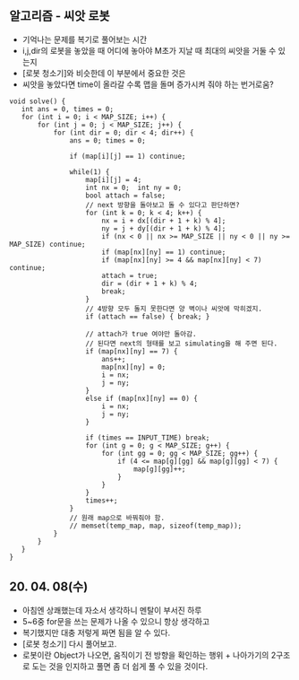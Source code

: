 ## 알고리즘 - 씨앗 로봇
 - 기억나는 문제를 복기로 풀어보는 시간
 - i,j,dir의 로봇을 놓았을 때 어디에 놓아야 M초가 지날 때 최대의 씨앗을 거둘 수 있는지
 - [로봇 청소기]와 비슷한데 이 부분에서 중요한 것은
 - 씨앗을 놓았다면 time이 올라갈 수록 맵을 돌며 증가시켜 줘야 하는 번거로움?
 
 ```
 void solve() {
	int ans = 0, times = 0;
	for (int i = 0; i < MAP_SIZE; i++) {
		for (int j = 0; j < MAP_SIZE; j++) {
			for (int dir = 0; dir < 4; dir++) {
				ans = 0; times = 0;
				
				if (map[i][j] == 1) continue;
				
				while(1) {
					map[i][j] = 4;
					int nx = 0;  int ny = 0;
					bool attach = false;
                    // next 방향을 돌아보고 돌 수 있다고 판단하면?
					for (int k = 0; k < 4; k++) {
						nx = i + dx[(dir + 1 + k) % 4];
						ny = j + dy[(dir + 1 + k) % 4];
						if (nx < 0 || nx >= MAP_SIZE || ny < 0 || ny >= MAP_SIZE) continue;
						if (map[nx][ny] == 1) continue;
						if (map[nx][ny] >= 4 && map[nx][ny] < 7) continue;
						attach = true;
						dir = (dir + 1 + k) % 4;
						break;
					}
                    // 4방향 모두 돌지 못한다면 양 벽이나 씨앗에 막히겠지.
					if (attach == false) { break; }

					// attach가 true 여야만 돌아감.
                    // 된다면 next의 형태를 보고 simulating을 해 주면 된다.
					if (map[nx][ny] == 7) {
						ans++;
						map[nx][ny] = 0;
						i = nx;
						j = ny;
					}
					else if (map[nx][ny] == 0) {
						i = nx;
						j = ny;
					}
					
					if (times == INPUT_TIME) break;
					for (int g = 0; g < MAP_SIZE; g++) {
						for (int gg = 0; gg < MAP_SIZE; gg++) {
							if (4 <= map[g][gg] && map[g][gg] < 7) {
								map[g][gg]++;
							}
						}
					}
					times++;
				}
				// 원래 map으로 바꿔줘야 함.
                // memset(temp_map, map, sizeof(temp_map));
			}
		}
	}
}
```

## 20. 04. 08(수)
 - 아침엔 상쾌했는데 자소서 생각하니 멘탈이 부서진 하루
 - 5~6중 for문을 쓰는 문제가 나올 수 있으니 항상 생각하고
 - 복기했지만 대충 저렇게 짜면 됨을 알 수 있다.
 - [로봇 청소기] 다시 풀어보고.
 - 로봇이란 Object가 나오면, 움직이기 전 방향을 확인하는 행위 + 나아가기의 2구조로 도는 것을 인지하고 풀면 좀 더 쉽게 풀 수 있을 것이다.